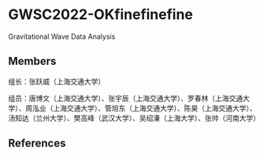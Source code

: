 # GWSC2022-OKfinefinefine
Gravitational Wave Data Analysis

## Members
组长：张跃威（上海交通大学）

组员：唐博文（上海交通大学）、张宇辰（上海交通大学）、罗春林（上海交通大学）、周泓业（上海交通大学）、管旭东（上海交通大学）、陈昊（上海交通大学）、汤知达（兰州大学）、樊高峰（武汉大学）、吴绍溱（上海大学）、张帅（河南大学）

## References
